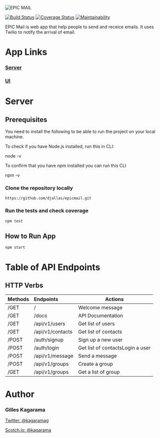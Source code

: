![EPIC MAIL](images/logo.svg)

[![Build Status](https://travis-ci.org/djallas/epicmail.svg?branch=develop)](https://travis-ci.org/djallas/epicmail)
[![Coverage Status](https://coveralls.io/repos/github/djallas/epicmail/badge.svg)](https://coveralls.io/github/djallas/epicmail)
[![Maintainability](https://api.codeclimate.com/v1/badges/7f987f44da1233229618/maintainability)](https://codeclimate.com/github/djallas/epicmail/maintainability)

EPIC Mail is web app that help people to send and receice emails. It uses Twilio to notify the arrival of email.

# App Links

### [Server](https://epicmailbox.herokuapp.com)

### [UI](https://djallas.github.io/epicmail/)



# Server

## Prerequisites
You need to install the following to be able to run the project on your local machine.

To check if you have Node.js installed, run this in CLI:

node -v

To confirm that you have npm installed you can run this CLI

npm -v

### Clone the repository locally 

```
https://github.com/djallas/epicmail.git
```

### Run the tests and check coverage

```
npm test
```

## How to Run App

```
npm start
```

# Table of API Endpoints

## HTTP Verbs

| Methods | Endpoints | Actions |
| :----- | :----- | ----- |
| /GET | / | Welcome message |
| /GET | /docs | API Documentation |
| /GET | /api/v1/users | Get list of users |
| /GET | /api/v1/contacts | Get list of contacts |
| /POST | /auth/signup | Sign up a new user |
| /POST | /auth/login | Get list of contactsLogin a user |
| /POST | /api/v1/message | Send a message |
| /POST | /api/v1/groups | Create a group |
| /GET | /api/v1/groups | Get a list of group |

# Author

### Gilles Kagarama

[Twitter: @kagaramag](https://www.twitter/kagaramag)

[Scotch.io: @kagarama](https://scotch.io/@gilles)
